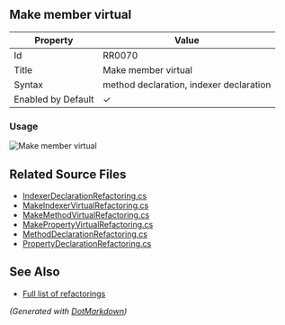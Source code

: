## Make member virtual

| Property           | Value                                   |
| ------------------ | --------------------------------------- |
| Id                 | RR0070                                  |
| Title              | Make member virtual                     |
| Syntax             | method declaration, indexer declaration |
| Enabled by Default | &#x2713;                                |

### Usage

![Make member virtual](../../images/refactorings/MakeMemberVirtual.png)

## Related Source Files

* [IndexerDeclarationRefactoring.cs](../../src/Refactorings/CSharp/Refactorings/IndexerDeclarationRefactoring.cs)
* [MakeIndexerVirtualRefactoring.cs](../../src/Refactorings/CSharp/Refactorings/MakeMemberVirtual/MakeIndexerVirtualRefactoring.cs)
* [MakeMethodVirtualRefactoring.cs](../../src/Refactorings/CSharp/Refactorings/MakeMemberVirtual/MakeMethodVirtualRefactoring.cs)
* [MakePropertyVirtualRefactoring.cs](../../src/Refactorings/CSharp/Refactorings/MakeMemberVirtual/MakePropertyVirtualRefactoring.cs)
* [MethodDeclarationRefactoring.cs](../../src/Refactorings/CSharp/Refactorings/MethodDeclarationRefactoring.cs)
* [PropertyDeclarationRefactoring.cs](../../src/Refactorings/CSharp/Refactorings/PropertyDeclarationRefactoring.cs)

## See Also

* [Full list of refactorings](Refactorings.md)

*\(Generated with [DotMarkdown](http://github.com/JosefPihrt/DotMarkdown)\)*